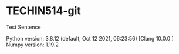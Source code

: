 # TECHIN514-git

Test Sentence


Python version: 3.8.12 (default, Oct 12 2021, 06:23:56) 
[Clang 10.0.0 ]
Numpy version: 1.19.2
